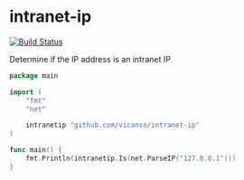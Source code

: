 # intranet-ip

[![Build Status](https://github.com/vicanso/intranet-ip/workflows/Test/badge.svg)](https://github.com/vicanso/intranet-ip/actions)

Determine if the IP address is an intranet IP

```go
package main

import (
	"fmt"
	"net"

	intranetip "github.com/vicanso/intranet-ip"
)

func main() {
	fmt.Println(intranetip.Is(net.ParseIP("127.0.0.1")))
}
```
